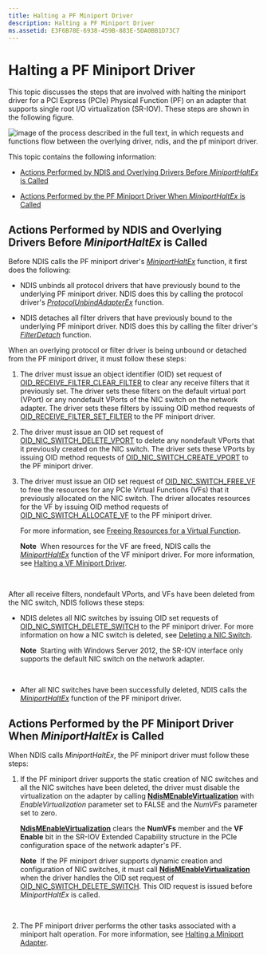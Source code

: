 ```yaml
---
title: Halting a PF Miniport Driver
description: Halting a PF Miniport Driver
ms.assetid: E3F6B78E-6938-459B-883E-5DA0BB1D73C7
---
```


# Halting a PF Miniport Driver


This topic discusses the steps that are involved with halting the miniport driver for a PCI Express (PCIe) Physical Function (PF) on an adapter that supports single root I/O virtualization (SR-IOV). These steps are shown in the following figure.

![image of the process described in the full text, in which requests and functions flow between the overlying driver, ndis, and the pf miniport driver.](images/sriov-pf-halt.png)

This topic contains the following information:

-   [Actions Performed by NDIS and Overlying Drivers Before *MiniportHaltEx* is Called](#overlying-drivers)

-   [Actions Performed by the PF Miniport Driver When *MiniportHaltEx* is Called](#miniport-driver)

## <a href="" id="overlying-drivers"></a>Actions Performed by NDIS and Overlying Drivers Before *MiniportHaltEx* is Called


Before NDIS calls the PF miniport driver's [*MiniportHaltEx*](https://msdn.microsoft.com/library/windows/hardware/ff559388) function, it first does the following:

-   NDIS unbinds all protocol drivers that have previously bound to the underlying PF miniport driver. NDIS does this by calling the protocol driver's [*ProtocolUnbindAdapterEx*](https://msdn.microsoft.com/library/windows/hardware/ff570278) function.

-   NDIS detaches all filter drivers that have previously bound to the underlying PF miniport driver. NDIS does this by calling the filter driver's [*FilterDetach*](https://msdn.microsoft.com/library/windows/hardware/ff549918) function.

When an overlying protocol or filter driver is being unbound or detached from the PF miniport driver, it must follow these steps:

1.  The driver must issue an object identifier (OID) set request of [OID\_RECEIVE\_FILTER\_CLEAR\_FILTER](https://msdn.microsoft.com/library/windows/hardware/ff569785) to clear any receive filters that it previously set. The driver sets these filters on the default virtual port (VPort) or any nondefault VPorts of the NIC switch on the network adapter. The driver sets these filters by issuing OID method requests of [OID\_RECEIVE\_FILTER\_SET\_FILTER](https://msdn.microsoft.com/library/windows/hardware/ff569795) to the PF miniport driver.

2.  The driver must issue an OID set request of [OID\_NIC\_SWITCH\_DELETE\_VPORT](https://msdn.microsoft.com/library/windows/hardware/hh451818) to delete any nondefault VPorts that it previously created on the NIC switch. The driver sets these VPorts by issuing OID method requests of [OID\_NIC\_SWITCH\_CREATE\_VPORT](https://msdn.microsoft.com/library/windows/hardware/hh451816) to the PF miniport driver.

3.  The driver must issue an OID set request of [OID\_NIC\_SWITCH\_FREE\_VF](https://msdn.microsoft.com/library/windows/hardware/hh451822) to free the resources for any PCIe Virtual Functions (VFs) that it previously allocated on the NIC switch. The driver allocates resources for the VF by issuing OID method requests of [OID\_NIC\_SWITCH\_ALLOCATE\_VF](https://msdn.microsoft.com/library/windows/hardware/hh451814) to the PF miniport driver.

    For more information, see [Freeing Resources for a Virtual Function](freeing-resources-for-a-virtual-function.md).

    **Note**  When resources for the VF are freed, NDIS calls the [*MiniportHaltEx*](https://msdn.microsoft.com/library/windows/hardware/ff559388) function of the VF miniport driver. For more information, see [Halting a VF Miniport Driver](halting-a-vf-miniport-driver.md).

     

After all receive filters, nondefault VPorts, and VFs have been deleted from the NIC switch, NDIS follows these steps:

-   NDIS deletes all NIC switches by issuing OID set requests of [OID\_NIC\_SWITCH\_DELETE\_SWITCH](https://msdn.microsoft.com/library/windows/hardware/hh451817) to the PF miniport driver. For more information on how a NIC switch is deleted, see [Deleting a NIC Switch](deleting-a-nic-switch.md).

    **Note**  Starting with Windows Server 2012, the SR-IOV interface only supports the default NIC switch on the network adapter.

     

-   After all NIC switches have been successfully deleted, NDIS calls the [*MiniportHaltEx*](https://msdn.microsoft.com/library/windows/hardware/ff559388) function of the PF miniport driver.

## <a href="" id="miniport-driver"></a>Actions Performed by the PF Miniport Driver When *MiniportHaltEx* is Called


When NDIS calls *MiniportHaltEx*, the PF miniport driver must follow these steps:

1.  If the PF miniport driver supports the static creation of NIC switches and all the NIC switches have been deleted, the driver must disable the virtualization on the adapter by calling [**NdisMEnableVirtualization**](https://msdn.microsoft.com/library/windows/hardware/hh451481) with *EnableVirtualization* parameter set to FALSE and the *NumVFs* parameter set to zero.

    [**NdisMEnableVirtualization**](https://msdn.microsoft.com/library/windows/hardware/hh451481) clears the **NumVFs** member and the **VF Enable** bit in the SR-IOV Extended Capability structure in the PCIe configuration space of the network adapter's PF.

    **Note**  If the PF miniport driver supports dynamic creation and configuration of NIC switches, it must call [**NdisMEnableVirtualization**](https://msdn.microsoft.com/library/windows/hardware/hh451481) when the driver handles the OID set request of [OID\_NIC\_SWITCH\_DELETE\_SWITCH](https://msdn.microsoft.com/library/windows/hardware/hh451817). This OID request is issued before *MiniportHaltEx* is called.

     

2.  The PF miniport driver performs the other tasks associated with a miniport halt operation. For more information, see [Halting a Miniport Adapter](halting-a-miniport-adapter.md).

 

 





